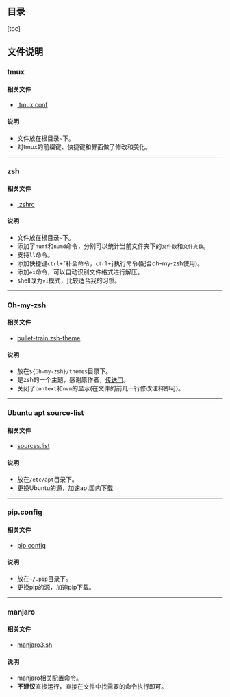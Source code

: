 ## 目录

[toc]

## 文件说明

### tmux

#### 相关文件

- [.tmux.conf](.tmux.conf)

#### 说明

- 文件放在根目录`~`下。
- 对tmux的前缀键、快捷键和界面做了修改和美化。

---

### zsh

#### 相关文件

- [.zshrc](.zshrc)

#### 说明

- 文件放在根目录`~`下。
- 添加了`numf`和`numd`命令，分别可以统计当前文件夹下的`文件数`和`文件夹数`。
- 支持`ll`命令。
- 添加快捷键`ctrl+f`补全命令，`ctrl+j`执行命令(配合oh-my-zsh使用)。
- 添加`ex`命令，可以自动识别文件格式进行解压。
- shell改为`vi`模式，比较适合我的习惯。

---

### Oh-my-zsh

#### 相关文件

- [bullet-train.zsh-theme](bullet-train.zsh-theme)

#### 说明

- 放在`${Oh-my-zsh}/themes`目录下。
- 是zsh的一个主题，感谢原作者，[传送门](https://github.com/caiogondim/bullet-train.zsh)。
- 关闭了`context`和`nvm`的显示(在文件的前几十行修改注释即可)。

---

### Ubuntu apt source-list

#### 相关文件

- [sources.list](sources.list)

#### 说明

- 放在`/etc/apt`目录下。
- 更换Ubuntu的源，加速apt国内下载

---

### pip.config

#### 相关文件

- [pip.config](pip.config)

#### 说明

- 放在`~/.pip`目录下。
- 更换pip的源，加速pip下载。

---

### manjaro

#### 相关文件

- [manjaro3.sh](manjaro3.sh)

#### 说明

- manjaro相关配置命令。
- **不建议**直接运行，直接在文件中找需要的命令执行即可。

